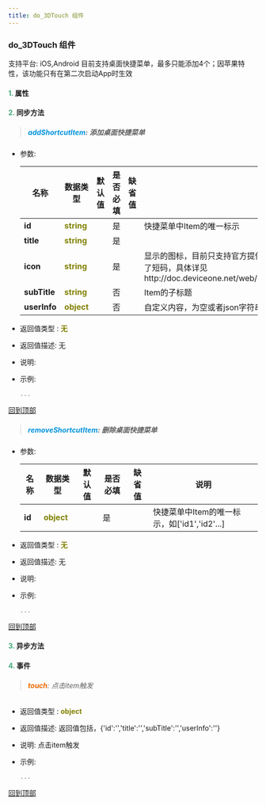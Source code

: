 ```yaml
---
title: do_3DTouch 组件
---
```


### do_3DTouch 组件

 支持平台: iOS,Android
 目前支持桌面快捷菜单，最多只能添加4个；因苹果特性，该功能只有在第二次启动App时生效

#### <font color ='#40A977'>**1.**</font> 属性

#### <font color ='#40A977'>**2.**</font> 同步方法

>##### <font color ='#0092db'>**addShortcutItem**</font>: 添加桌面快捷菜单

- 参数:

  名称 | 数据类型 |默认值|是否必填|缺省值|说明
  ---- |-------------  |----------|--------------|--------|------
  **id** |<font color ='#808000'>**string**</font> |  | 是||快捷菜单中Item的唯一标示
  **title** |<font color ='#808000'>**string**</font> |  | 是||
  **icon** |<font color ='#808000'>**string**</font> |  | 是||显示的图标，目前只支持官方提供的图标，DeviceOne集成了官方图标，修改了短码，具体详见http://doc.deviceone.net/web/doc/detail_course/third_party/3DTouch.htm
  **subTitle** |<font color ='#808000'>**string**</font> |  | 否||Item的子标题
  **userInfo** |<font color ='#808000'>**object**</font> |  | 否||自定义内容，为空或者json字符串
- 返回值类型 : <font color ='#808000'>**无**</font>
- 返回值描述: 无
- 说明: 
- 示例:

  ```javascript
  ...

  ```

[回到顶部](#top)

>##### <font color ='#0092db'>**removeShortcutItem**</font>: 删除桌面快捷菜单

- 参数:

  名称 | 数据类型 |默认值|是否必填|缺省值|说明
  ---- |-------------  |----------|--------------|--------|------
  **id** |<font color ='#808000'>**object**</font> |  | 是||快捷菜单中Item的唯一标示，如['id1','id2'...]
- 返回值类型 : <font color ='#808000'>**无**</font>
- 返回值描述: 无
- 说明: 
- 示例:

  ```javascript
  ...

  ```

[回到顶部](#top)

#### <font color ='#40A977'>**3.**</font> 异步方法


#### <font color ='#40A977'>**4.**</font> 事件

>###### <font color ='#e96900'>**touch**</font>: 点击item触发

- 返回值类型 : <font color ='#808000'>**object**</font>
- 返回值描述: 返回值包括，{'id':'','title':'','subTitle':'','userInfo':''}
- 说明: 点击item触发
- 示例:

  ```javascript
  ...

  ```

[回到顶部](#top)


